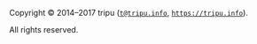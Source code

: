 Copyright &copy; 2014&ndash;2017 tripu ([`t@tripu.info`](mailto:t@tripu.info), [`https://tripu.info`](https://tripu.info/)).

All rights reserved.
